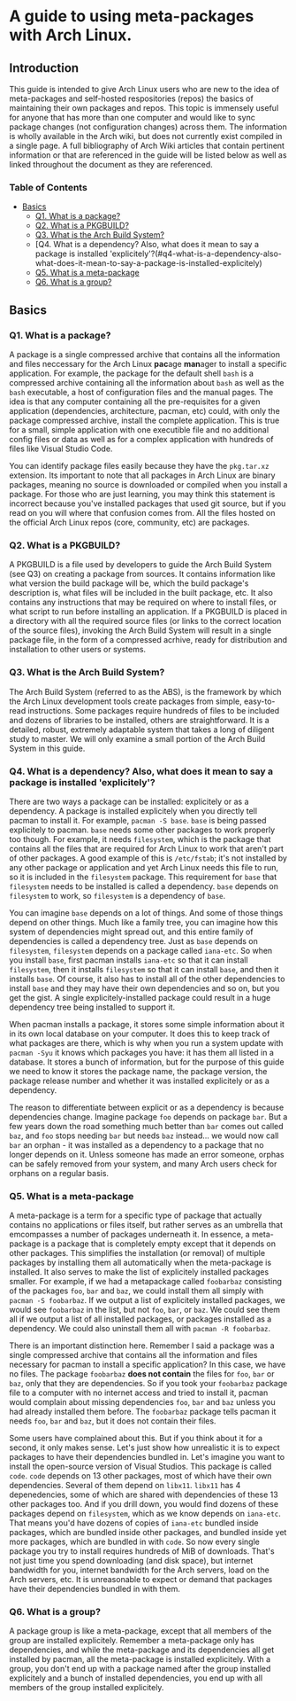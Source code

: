 # A guide to using meta-packages with Arch Linux.

## Introduction

This guide is intended to give Arch Linux users who are new to the idea of meta-packages and self-hosted respositories (repos) the basics of maintaining their own packages and repos. This topic is immensely useful for anyone that has more than one computer and would like to sync package changes (not configuration changes) across them. The information is wholly available in the Arch wiki, but does not currently exist compiled in a single page. A full bibliography of Arch Wiki articles that contain pertinent information or that are referenced in the guide will be listed below as well as linked throughout the document as they are referenced.

### Table of Contents
- [Basics](#basics)
  - [Q1. What is a package?](##q1-what-is-a-package)
  - [Q2. What is a PKGBUILD?](#q2-what-is-a-pkgbuild)
  - [Q3. What is the Arch Build System?](#q3-what-is-the-arch-build-system)
  - [Q4. What is a dependency? Also, what does it mean to say a package is installed 'explicitely'?(#q4-what-is-a-dependency-also-what-does-it-mean-to-say-a-package-is-installed-explicitely)
  - [Q5. What is a meta-package](#q5-what-is-a-meta-package)
  - [Q6. What is a group?](#q6-what-is-a-group)
 
## Basics

### Q1. What is a package?

A package is a single compressed archive that contains all the information and files neccessary for the Arch Linux **pac**age **man**ager to install a specific application. For example, the package for the default shell `bash` is a compressed archive containing all the information about `bash` as well as the `bash` executable, a host of configuration files and the manual pages. The idea is that any computer containing all the pre-requisites for a given application (dependencies, architecture, pacman, etc) could, with only the package compressed archive, install the complete application. This is true for a small, simple application with one executible file and no additional config files or data as well as for a complex application with hundreds of files like Visual Studio Code.

You can identify package files easily because they have the `pkg.tar.xz` extension. Its important to note that all packages in Arch Linux are binary packages, meaning no source is downloaded or compiled when you install a package. For those who are just learning, you may think this statement is incorrect because you've installed packages that used git source, but if you read on you will where that confusion comes from. All the files hosted on the official Arch Linux repos (core, community, etc) are packages.

### Q2. What is a PKGBUILD?

A PKGBUILD is a file used by developers to guide the Arch Build System (see Q3) on creating a package from sources. It contains information like what version the build package will be, which the build package's description is, what files will be included in the built package, etc. It also contains any instructions that may be required on where to install files, or what script to run before installing an application. If a PKGBUILD is placed in a directory with all the required source files (or links to the correct location of the source files), invoking the Arch Build System will result in a single package file, in the form of a compressed acrhive, ready for distribution and installation to other users or systems.

### Q3. What is the Arch Build System?

The Arch Build System (referred to as the ABS), is the framework by which the Arch Linux development tools create packages from simple, easy-to-read instructions. Some packages require hundreds of files to be included and dozens of libraries to be installed, others are straightforward. It is a detailed, robust, extremely adaptable system that takes a long of diligent study to master. We will only examine a small portion of the Arch Build System in this guide.

### Q4. What is a dependency? Also, what does it mean to say a package is installed 'explicitely'?

There are two ways a package can be installed: explicitely or as a dependency. A package is installed explicitely when you directly tell pacman to install it. For example, `pacman -S base`. `base` is being passed explicitely to pacman. `base` needs some other packages to work properly too though. For example, it needs `filesystem`, which is the package that contains all the files that are required for Arch Linux to work that aren't part of other packages. A good example of this is `/etc/fstab`; it's not installed by any other package or application and yet Arch Linux needs this file to run, so it is included in the `filesystem` package. This requirement for `base` that `filesystem` needs to be installed is called a dependency. `base` depends on `filesystem` to work, so `filesystem` is a dependency of `base`. 

You can imagine `base` depends on a lot of things. And some of those things depend on other things. Much like a family tree, you can imagine how this system of dependencies might spread out, and this entire family of dependencies is called a dependency tree. Just as `base` depends on `filesystem`, `filesystem` depends on a package called `iana-etc`. So when you install `base`, first pacman installs `iana-etc` so that it can install `filesystem`, then it installs `filesystem` so that it can install `base`, and then it installs `base`. Of course, it also has to install all of the other dependencies to install `base` and they may have their own dependencies and so on, but you get the gist. A single explicitely-installed package could result in a huge dependency tree being installed to support it.

When pacman installs a package, it stores some simple information about it in its own local database on your computer. It does this to keep track of what packages are there, which is why when you run a system update with `pacman -Syu` it knows which packages you have: it has them all listed in a database. It stores a bunch of information, but for the purpose of this guide we need to know it stores the package name, the package version, the package release number and whether it was installed explicitely or as a dependency.

The reason to differentiate between explicit or as a dependency is because dependencies change. Imagine package `foo` depends on package `bar`. But a few years down the road something much better than `bar` comes out called `baz`, and `foo` stops needing `bar` but needs `baz` instead... we would now call `bar` an orphan - it was installed as a dependency to a package that no longer depends on it. Unless someone has made an error someone, orphas can be safely removed from your system, and many Arch users check for orphans on a regular basis.

### Q5. What is a meta-package

A meta-package is a term for a specific type of package that actually contains no applications or files itself, but rather serves as an umbrella that emcompasses a number of packages underneath it. In essence, a meta-package is a package that is completely empty except that it depends on other packages. This simplifies the installation (or removal) of multiple packages by installing them all automatically when the meta-package is installed. It also serves to make the list of explicitely installed packages smaller. For example, if we had a metapackage called `foobarbaz` consisting of the packages `foo`, `bar` and `baz`, we could install them all simply with `pacman -S foobarbaz`. If we output a list of explicitely installed packages, we would see `foobarbaz` in the list, but not `foo`, `bar`, or `baz`. We could see them all if we output a list of all installed packages, or packages installed as a dependency. We could also uninstall them all with `pacman -R foobarbaz`.

There is an important distinction here. Remember I said a package was a single compressed archive that contains all the information and files necessary for pacman to install a specific application? In this case, we have no files. The package `foobarbaz` **does not contain** the files for `foo`, `bar` or `baz`, only that they are dependencies. So if you took your `foobarbaz` package file to a computer with no internet access and tried to install it, pacman would complain about missing dependencies `foo`, `bar` and `baz` unless you had already installed them before. The `foobarbaz` package tells pacman it needs `foo`, `bar` and `baz`, but it does not contain their files.

Some users have complained about this. But if you think about it for a second, it only makes sense. Let's just show how unrealistic it is to expect packages to have their dependencies bundled in. Let's imagine you want to install the open-source version of Visual Studios. This package is called `code`. `code` depends on 13 other packages, most of which have their own dependencies. Several of them depend on `libx11`. `libx11` has 4 depenedencies, some of which are shared with dependencies of these 13 other packages too. And if you drill down, you would find dozens of these packages depend on `filesystem`, which as we know depends on `iana-etc`. That means you'd have dozens of copies of `iana-etc` bundled inside packages, which are bundled inside other packages, and bundled inside yet more packages, which are bundled in with `code`. So now every single package you try to install requires hundreds of MiB of downloads. That's not just time you spend downloading (and disk space), but internet bandwidth for you, internet bandwidth for the Arch servers, load on the Arch servers, etc. It is unreasonable to expect or demand that packages have their dependencies bundled in with them.

### Q6. What is a group?

A package group is like a meta-package, except that all members of the group are installed explicitely. Remember a meta-package only has dependencies, and while the meta-package and its dependencies all get installed by pacman, all the meta-package is installed explicitely. With a group, you don't end up with a package named after the group installed explicitely and a bunch of installed dependencies, you end up with all members of the group installed explicitely.

